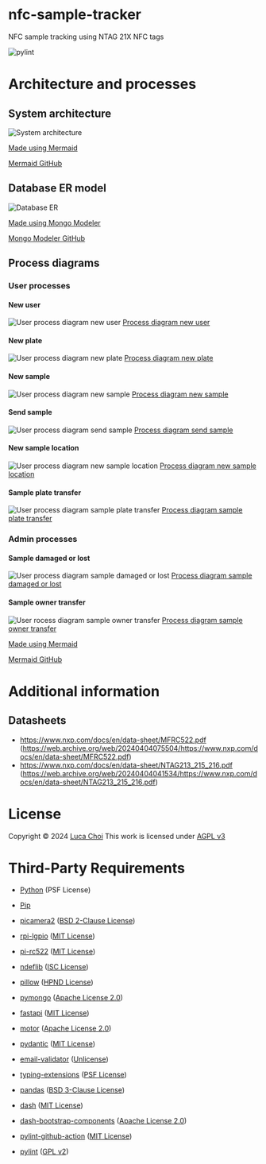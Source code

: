 # nfc-sample-tracker

NFC sample tracking using NTAG 21X NFC tags

![pylint](https://img.shields.io/badge/PyLint-9.32-yellow?logo=python&logoColor=white)


# Architecture and processes
## System architecture

![System architecture](readme/architecture.svg)

[Made using Mermaid](https://mermaid.js.org/)

[Mermaid GitHub](https://github.com/mermaid-js/mermaid)



## Database ER model

![Database ER](readme/dbdiagram.svg)

[Made using Mongo Modeler](https://www.mongomodeler.com/)

[Mongo Modeler GitHub](https://github.com/Lemoncode/mongo-modeler)



## Process diagrams
### User processes
#### New user
![User process diagram new user](readme/user_process_diagram_newuser.svg)
[Process diagram new user](readme/process_diagram_newuser.svg)

#### New plate
![User process diagram new plate](readme/user_process_diagram_newplate.svg)
[Process diagram new plate](readme/process_diagram_newplate.svg)

#### New sample
![User process diagram new sample](readme/user_process_diagram_newsample.svg)
[Process diagram new sample](readme/process_diagram_newsample.svg)

#### Send sample
![User process diagram send sample](readme/user_process_diagram_sendsample.svg)
[Process diagram send sample](readme/process_diagram_sendsample.svg)

#### New sample location
![User process diagram new sample location](readme/user_process_diagram_newsamplelocation.svg)
[Process diagram new sample location](readme/process_diagram_newsamplelocation.svg)

#### Sample plate transfer
![User process diagram sample plate transfer](readme/user_process_diagram_sampleplatetransfer.svg)
[Process diagram sample plate transfer](readme/process_diagram_sampleplatetransfer.svg)



### Admin processes
#### Sample damaged or lost
![User process diagram sample damaged or lost](readme/user_process_diagram_sampledamagedlost.svg)
[Process diagram sample damaged or lost](readme/process_diagram_sampledamagedlost.svg)

#### Sample owner transfer
![User rocess diagram sample owner transfer](readme/user_process_diagram_ownertransfer.svg)
[Process diagram sample owner transfer](readme/process_diagram_ownertransfer.svg)



[Made using Mermaid](https://mermaid.js.org/)

[Mermaid GitHub](https://github.com/mermaid-js/mermaid)



# Additional information
## Datasheets

- https://www.nxp.com/docs/en/data-sheet/MFRC522.pdf (https://web.archive.org/web/20240404075504/https://www.nxp.com/docs/en/data-sheet/MFRC522.pdf)
- https://www.nxp.com/docs/en/data-sheet/NTAG213_215_216.pdf (https://web.archive.org/web/20240404041534/https://www.nxp.com/docs/en/data-sheet/NTAG213_215_216.pdf)

# License

Copyright © 2024 [Luca Choi](https://www.github.com/lucasmchoi)
This work is licensed under [AGPL v3](/LICENSE)

# Third-Party Requirements

- [Python](https://www.python.org) (PSF License)
- [Pip](https://pypi.org/)

- [picamera2](https://github.com/RaspberryPi/picamera2) ([BSD 2-Clause License](LICENSES/picamera2-LICENSE.txt))
- [rpi-lgpio](https://github.com/waveform80/rpi-lgpio) ([MIT License](LICENSES/rpi-lgpio-LICENSE.txt))
- [pi-rc522](https://github.com/kevinvalk/pi-rc522) ([MIT License](LICENSES/pi-rc522-LICENSE.txt))
- [ndeflib](https://github.com/nfcpy/ndeflib) ([ISC License](LICENSES/ndeflib-LICENSE.txt))
- [pillow](https://github.com/python-pillow/Pillow) ([HPND License](LICENSES/pillow-LICENSE.txt))
- [pymongo](https://github.com/mongodb/mongo-python-driver) ([Apache License 2.0](LICENSES/pymongo-LICENSE.txt))
- [fastapi](https://github.com/tiangolo/fastapi) ([MIT License](LICENSES/fastapi-LICENSE.txt))
- [motor](https://github.com/mongodb/motor) ([Apache License 2.0](LICENSES/motor-LICENSE.txt))
- [pydantic](https://github.com/pydantic/pydantic) ([MIT License](LICENSES/pydantic-LICENSE.txt))
- [email-validator](https://github.com/JoshData/python-email-validator) ([Unlicense](LICENSES/email-validator-LICENSE.txt))
- [typing-extensions](https://github.com/python/typing_extensions) ([PSF License](LICENSES/typing-extensions-LICENSE.txt))
- [pandas](https://github.com/pandas-dev/pandas) ([BSD 3-Clause License](LICENSES/pandas-LICENSE.txt))
- [dash](https://github.com/plotly/dash) ([MIT License](LICENSES/dash-LICENSE.txt))
- [dash-bootstrap-components](https://github.com/facultyai/dash-bootstrap-components/) ([Apache License 2.0](LICENSES/dash-bootstrap-components-LICENSE.txt))

- [pylint-github-action](https://github.com/Silleellie/pylint-github-action) ([MIT License](LICENSES/pylint-github-action-LICENSE.txt))
- [pylint](https://github.com/pylint-dev/pylint) ([GPL v2](LICENSES/pylint-LICENSE.txt))
